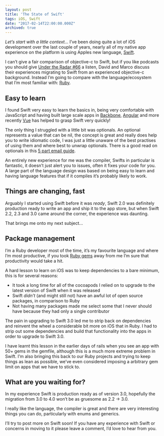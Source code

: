 ```yaml
---
layout: post
title: 'The State of Swift'
tags: iOS, Swift
date: "2017-02-14T22:00:00.000Z"
archived: true
---
```



*Let’s start with a little context...* I’ve been doing quite a lot of iOS development over the last couple of years, nearly all of my native app experience on the platform is using Apples new language, [Swift](https://swift.org/).

I can’t give a fair comparison of objective-c to Swift, but if you like podcasts you should give [Under the Radar #66](https://www.relay.fm/radar/66) a listen, David and Marco discuss their experiences migrating to Swift from an experienced objective-c background. Instead I’m going to compare with the language/ecosystem that I’m most familiar with: [Ruby](https://www.ruby-lang.org/).

## Easy to learn

I found Swift very easy to learn the basics in, being very comfortable with JavaScript and having built large scale apps in [Backbone](http://backbonejs.org/), [Angular](https://angularjs.org/) and more recently [Vue](https://vuejs.org/) has helped to grasp Swift very quickly!

The only thing I struggled with a little bit was optionals. An optional represents a value that can be nil, the concept is great and really does help you to write idiomatic code, I was just a little unaware of the best practises of using them and where best to unwrap optionals. There is a good read on optionals in this [5 part email guide](http://roadfiresoftware.com/free-swift-course/).

An entirely new experience for me was the compiler, Swifts in particular is fantastic, it doesn’t just alert you to issues, often it fixes your code for you. A large part of the language design was based on being easy to learn and having language features that if it compiles it’s probably likely to work.

## Things are changing, fast

Arguably I started using Swift before it was *ready*, Swift 2.0 was definitely production ready to write an app and ship it to the app store, but when Swift 2.2, 2.3 and 3.0 came around the corner, the experience was daunting.

That brings me onto my next subject...

## Package management

I’m a Ruby developer most of the time, it’s my favourite language and where I’m most productive, if you took [Ruby gems](https://rubygems.org/) away from me I’m sure that productivity would take a hit.

A hard lesson to learn on iOS was to keep dependencies to a bare minimum, this is for several reasons:

- It took a long time for all of the cocoapods I relied on to upgrade to the latest version of Swift when it was released
- Swift *didn’t* (and might still not) have an awful lot of open source packages, in comparison to Ruby
- Not having many packages made me select some that I never should have because they had only a single contributor

The pain in upgrading to Swift 3.0 led me to strip back on dependencies and reinvent the wheel a considerable bit more on iOS that in Ruby. I had to strip out some dependencies and build that functionality into the apps in order to upgrade to Swift 3.0.

I have learnt this lesson in the earlier days of rails when you see an app with 50+ gems in the gemfile, although this is a much more extreme problem in Swift. I’m also bringing this back to our Ruby projects and trying to keep things as lean as possible, we’ve even considered imposing a arbitrary gem limit on apps that we have to stick to.

## What are you waiting for?

In my experience Swift is production ready as of version 3.0, hopefully the migration from 3.0 to 4.0 won’t be as gruesome as 2.2 -> 3.0.

I really like the language, the compiler is great and there are very interesting things you can do, particularly with enums and generics.

I’ll try to post more on Swift soon! If you have any experience with Swift or concerns in moving to it please leave a comment, I’d love to hear from you.

